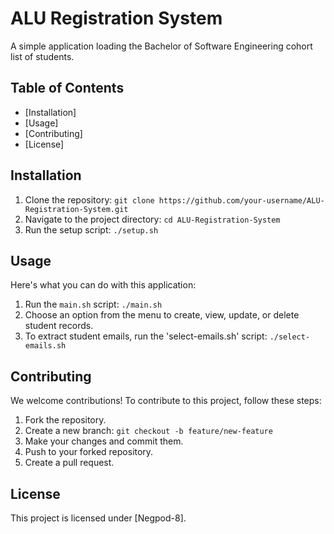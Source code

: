 # ALU Registration System

A simple application loading the Bachelor of Software Engineering cohort list of students.

## Table of Contents

- [Installation]
- [Usage]
- [Contributing]
- [License]

## Installation

1. Clone the repository: `git clone https://github.com/your-username/ALU-Registration-System.git`
2. Navigate to the project directory: `cd ALU-Registration-System`
3. Run the setup script: `./setup.sh`

## Usage

Here's what you can do with this application:

1. Run the `main.sh` script: `./main.sh`
2. Choose an option from the menu to create, view, update, or delete student records.
3. To extract student emails, run the 'select-emails.sh' script: `./select-emails.sh`

## Contributing

We welcome contributions! To contribute to this project, follow these steps:

1. Fork the repository.
2. Create a new branch: `git checkout -b feature/new-feature`
3. Make your changes and commit them.
4. Push to your forked repository.
5. Create a pull request.

## License

This project is licensed under [Negpod-8].
